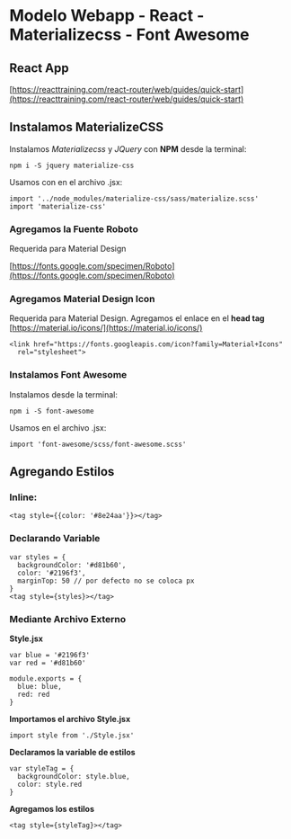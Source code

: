 # Modelo Webapp - React - Materializecss - Font Awesome

## React App 

[https://reacttraining.com/react-router/web/guides/quick-start](https://reacttraining.com/react-router/web/guides/quick-start)

## Instalamos MaterializeCSS

Instalamos *Materializecss* y *JQuery* con **NPM** desde la terminal:

    npm i -S jquery materialize-css

Usamos con en el archivo .jsx:

    import '../node_modules/materialize-css/sass/materialize.scss'
    import 'materialize-css'

### Agregamos la Fuente Roboto
Requerida para Material Design

[https://fonts.google.com/specimen/Roboto](https://fonts.google.com/specimen/Roboto)

### Agregamos Material Design Icon
Requerida para Material Design. Agregamos el enlace en el **head tag**
[https://material.io/icons/](https://material.io/icons/)

    <link href="https://fonts.googleapis.com/icon?family=Material+Icons"
      rel="stylesheet">


### Instalamos Font Awesome
Instalamos desde la terminal:

    npm i -S font-awesome

Usamos en el archivo .jsx:

    import 'font-awesome/scss/font-awesome.scss'

## Agregando Estilos
### Inline:

    <tag style={{color: '#8e24aa'}}></tag>

### Declarando Variable

    var styles = {
      backgroundColor: '#d81b60',
      color: '#2196f3',
      marginTop: 50 // por defecto no se coloca px
    }
    <tag style={styles}></tag>

### Mediante Archivo Externo

**Style.jsx**

    var blue = '#2196f3'
    var red = '#d81b60'
    
    module.exports = {
      blue: blue,
      red: red
    }

**Importamos el archivo Style.jsx**

    import style from './Style.jsx'

**Declaramos la variable de estilos**

    var styleTag = {
      backgroundColor: style.blue,
      color: style.red
    }

**Agregamos los estilos**

    <tag style={styleTag}></tag>

